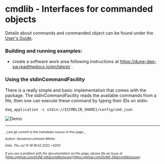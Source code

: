 # cmdlib - Interfaces for commanded objects
Details about commands and commanded object can be found under the [User's Guide](User-Guide.md).

### Building and running examples:


* create a software work area following instructions at https://dune-daq-sw.readthedocs.io/en/latest/ .

### Using the stdinCommandFacility
There is a really simple and basic implementation that comes with the package.
The stdinCommandFacility reads the available commands from a file, then one can
execute these command by typing their IDs on stdin:

    daq_application -c stdin://${CMDLIB_SHARE}/config/cmd.json

![Demo](https://cernbox.cern.ch/index.php/s/BxvvU0PlPuyHjla/download)


-----

<font size="1">
_Last git commit to the markdown source of this page:_


_Author: Giovanna Lehmann Miotto_

_Date: Thu Jul 14 18:18:42 2022 +0200_

_If you see a problem with the documentation on this page, please file an Issue at [https://github.com/DUNE-DAQ/cmdlib/issues](https://github.com/DUNE-DAQ/cmdlib/issues)_
</font>
